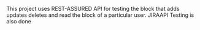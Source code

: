 This project uses REST-ASSURED API for testing the block that adds updates deletes and read the block of a particular user.
JIRAAPI Testing is also done 
